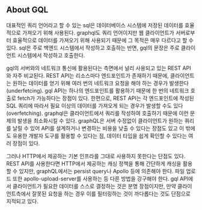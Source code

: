 ## About GQL

대표적인 쿼리 언어라고 할 수 있는 sql은 데이터베이스 시스템에 저장된 데이터를 효율적으로 가져오기 위해 사용된다. graphql도 쿼리 언어이지만 웹 클라이언트가 서버로부터 효율적으로 데이터를 가져오기 위해 사용되기 때문에 그 목적은 매우 다르다고 할 수 있다. sql은 주로 백엔드 시스템에서 작성하고 호출하는 반면, gql의 문장은 주로 클라이언트 시스템에서 작성하고 호출한다.

gql의 서버와의 네트워크 통신에 활용된다는 측면에서 널리 사용되고 있는 REST API와 자주 비교된다. REST API는 리소스마다 엔드포인트가 존재하기 때문에, 클라이언트는 원하는 데이터를 얻기 위해 여러 번의 네트워크 요청을 해야 하는 경우가 발생한다(underfetcing). gql API는 하나의 엔드포인트를 활용하기 때문에 한 번의 네트워크 호출로 fetch가 가능하다는 장점이 있다. 한편으로, REST API는 각 엔드포인트에 작성된 SQL 쿼리에 따라서 필요 이상의 데이터를 가져오게 되는 경우가 발생할 수도 있다(overfetching). graphql은 클라이언트에서 쿼리를 작성하여 호출하기 때문에 이런 문제의 발생을 최소화시킬 수 있다. graphQL은 서버 수정없이 클라이언트가 원하는 쿼리를 날릴 수 있어 API를 설계하거나 변경하는 비용을 낮출 수 있다는 장점도 있고 이 밖에도 유용한 개발자 도구를 활용할 수 있다는 점, 데이터 타입을 쉽게 확인할 수 있다는 여러 장점이 있다.

그러나 HTTP에서 제공하는 기본 인프라를 그대로 사용하지 못한다는 단점도 있다. REST API를 사용한다면 HTTP에서 제공하는 캐싱 정책을 통해 간단하게 캐싱을 활용할 수 있지만, graphQL에서는 persist query나 Apollo 등에 의존해야 한다. 파일 업로드 또한 apollo-upload-server를 사용하는 등 다른 방법을 강구해야 한다. gql API에서 클라이언트가 필요한 데이터를 스스로 결정하는 것은 분명 장점이지만, 만약 클라이언트측에서 잘못된 요청을 하는 경우 이를 필터링하는 것이 까다롭다는 것도 단점으로 지적되고 있다.
